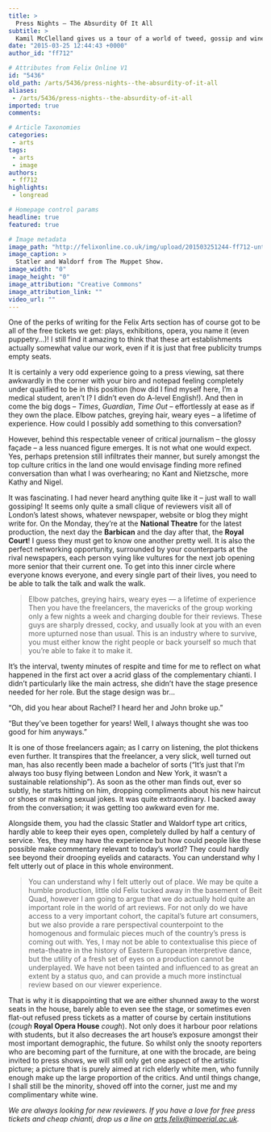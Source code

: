 ```yaml
---
title: >
  Press Nights – The Absurdity Of It All
subtitle: >
  Kamil McClelland gives us a tour of a world of tweed, gossip and wine
date: "2015-03-25 12:44:43 +0000"
author_id: "ff712"

# Attributes from Felix Online V1
id: "5436"
old_path: /arts/5436/press-nights--the-absurdity-of-it-all
aliases:
 - /arts/5436/press-nights--the-absurdity-of-it-all
imported: true
comments:

# Article Taxonomies
categories:
 - arts
tags:
 - arts
 - image
authors:
 - ff712
highlights:
 - longread

# Homepage control params
headline: true
featured: true

# Image metadata
image_path: "http://felixonline.co.uk/img/upload/201503251244-ff712-untitled.jpg"
image_caption: >
  Statler and Waldorf from The Muppet Show.
image_width: "0"
image_height: "0"
image_attribution: "Creative Commons"
image_attribution_link: ""
video_url: ""
---
```


One of the perks of writing for the Felix Arts section has of course got to be all of the free tickets we get: plays, exhibitions, opera, you name it (even puppetry…)! I still find it amazing to think that these art establishments actually somewhat value our work, even if it is just that free publicity trumps empty seats.

It is certainly a very odd experience going to a press viewing, sat there awkwardly in the corner with your biro and notepad feeling completely under qualified to be in this position (how did I find myself here, I’m a medical student, aren’t I? I didn’t even do A-level English!). And then in come the big dogs – _Times_, _Guardian_, _Time Out_ – effortlessly at ease as if they own the place. Elbow patches, greying hair, weary eyes – a lifetime of experience. How could I possibly add something to this conversation?

However, behind this respectable veneer of critical journalism – the glossy façade – a less nuanced figure emerges. It is not what one would expect. Yes, perhaps pretension still infiltrates their manner, but surely amongst the top culture critics in the land one would envisage finding more refined conversation than what I was overhearing; no Kant and Nietzsche, more Kathy and Nigel.

It was fascinating. I had never heard anything quite like it – just wall to wall gossiping! It seems only quite a small clique of reviewers visit all of London’s latest shows, whatever newspaper, website or blog they might write for. On the Monday, they’re at the __National Theatre__ for the latest production, the next day the __Barbican__ and the day after that, the __Royal Court__! I guess they must get to know one another pretty well. It is also the perfect networking opportunity, surrounded by your counterparts at the rival newspapers, each person vying like vultures for the next job opening more senior that their current one. To get into this inner circle where everyone knows everyone, and every single part of their lives, you need to be able to talk the talk and walk the walk.
> Elbow patches, greying hairs, weary eyes — a lifetime of experience
Then you have the freelancers, the mavericks of the group working only a few nights a week and charging double for their reviews. These guys are sharply dressed, cocky, and usually look at you with an even more upturned nose than usual. This is an industry where to survive, you must either know the right people or back yourself so much that you’re able to fake it to make it.

It’s the interval, twenty minutes of respite and time for me to reflect on what happened in the first act over a acrid glass of the complementary chianti. I didn’t particularly like the main actress, she didn’t have the stage presence needed for her role. But the stage design was br...

“Oh, did you hear about Rachel? I heard her and John broke up.”

“But they’ve been together for years! Well, I always thought she was too good for him anyways.”

It is one of those freelancers again; as I carry on listening, the plot thickens even further. It transpires that the freelancer, a very slick, well turned out man, has also recently been made a bachelor of sorts (“It’s just that I’m always too busy flying between London and New York, it wasn’t a sustainable relationship”). As soon as the other man finds out, ever so subtly, he starts hitting on him, dropping compliments about his new haircut or shoes or making sexual jokes. It was quite extraordinary. I backed away from the conversation; it was getting too awkward even for me.

Alongside them, you had the classic Statler and Waldorf type art critics, hardly able to keep their eyes open, completely dulled by half a century of service. Yes, they may have the experience but how could people like these possible make commentary relevant to today’s world? They could hardly see beyond their drooping eyelids and cataracts. You can understand why I felt utterly out of place in this whole environment.
> You can understand why I felt utterly out of place.
We may be quite a humble production, little old Felix tucked away in the basement of Beit Quad, however I am going to argue that we do actually hold quite an important role in the world of art reviews. For not only do we have access to a very important cohort, the capital’s future art consumers, but we also provide a rare perspectival counterpoint to the homogenous and formulaic pieces much of the country’s press is coming out with. Yes, I may not be able to contextualise this piece of meta-theatre in the history of Eastern European interpretive dance, but the utility of a fresh set of eyes on a production cannot be underplayed. We have not been tainted and influenced to as great an extent by a status quo, and can provide a much more instinctual review based on our viewer experience.

That is why it is disappointing that we are either shunned away to the worst seats in the house, barely able to even see the stage, or sometimes even flat-out refused press tickets as a matter of course by certain institutions (*cough* __Royal Opera House__ *cough*). Not only does it harbour poor relations with students, but it also decreases the art house’s exposure amongst their most important demographic, the future. So whilst only the snooty reporters who are becoming part of the furniture, at one with the brocade, are being invited to press shows, we will still only get one aspect of the artistic picture; a picture that is purely aimed at rich elderly white men, who funnily enough make up the large proportion of the critics. And until things change, I shall still be the minority, shoved off into the corner, just me and my complimentary white wine.

_We are always looking for new reviewers. If you have a love for free press tickets and cheap chianti, drop us a line on arts.felix@imperial.ac.uk._
